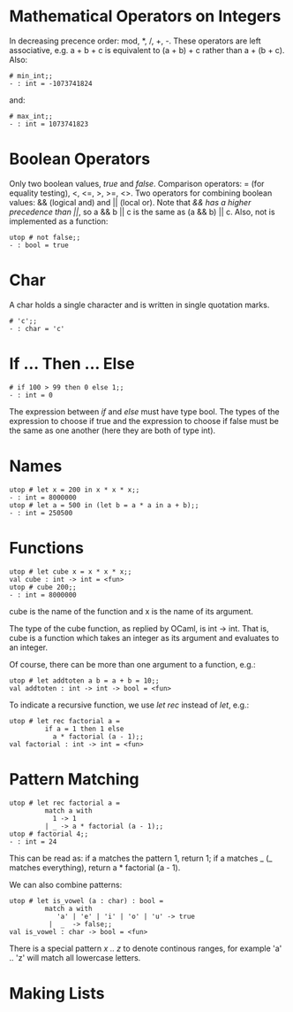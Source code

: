 Mathematical Operators on Integers
==================================
In decreasing precence order: mod, *, /,  +, -.
These operators are left associative, e.g. a + b + c is equivalent to (a + b) + c rather than a + (b + c).
Also:

```
# min_int;;
- : int = -1073741824
```

and:

```
# max_int;;
- : int = 1073741823
```

Boolean Operators
=================
Only two boolean values, *true* and *false*.
Comparison operators: = (for equality testing), <, <=, >, >=, <>.
Two operators for combining boolean values: && (logical and) and || (local or). Note that *&& has a higher precedence than ||*, so a && b || c is the same as (a && b) || c.
Also, not is implemented as a function:

```
utop # not false;;
- : bool = true
```

Char
====
A char holds a single character and is written in single quotation marks.

```
# 'c';;
- : char = 'c'
```

If ... Then ... Else
====================

```
# if 100 > 99 then 0 else 1;;
- : int = 0
```

The expression between *if* and *else* must have type bool.
The types of the expression to choose if true and the expression to choose if false must be the same as one another (here they are both of type int).

Names
=====

```
utop # let x = 200 in x * x * x;;
- : int = 8000000
utop # let a = 500 in (let b = a * a in a + b);;
- : int = 250500
```

Functions
=========

```
utop # let cube x = x * x * x;;
val cube : int -> int = <fun>
utop # cube 200;;
- : int = 8000000 
```

cube is the name of the function and x is the name of its argument.

The type of the cube function, as replied by OCaml, is int -> int. That is, cube is a function which takes an integer as its argument and evaluates to an integer.

Of course, there can be more than one argument to a function, e.g.:

```
utop # let addtoten a b = a + b = 10;;
val addtoten : int -> int -> bool = <fun>
```

To indicate a recursive function, we use *let rec* instead of *let*, e.g.:

```
utop # let rec factorial a =
         if a = 1 then 1 else
           a * factorial (a - 1);;
val factorial : int -> int = <fun> 
```

Pattern Matching
================

```
utop # let rec factorial a =
         match a with
           1 -> 1
         | _ -> a * factorial (a - 1);;
utop # factorial 4;;
- : int = 24
```

This can be read as: if a matches the pattern 1, return 1; if a matches _ (_ matches everything), return a * factorial (a - 1).

We can also combine patterns:

```
utop # let is_vowel (a : char) : bool =
         match a with
            'a' | 'e' | 'i' | 'o' | 'u' -> true
          |  _  -> false;;
val is_vowel : char -> bool = <fun>
```

There is a special pattern *x .. z* to denote continous ranges, for example 'a' .. 'z' will match all lowercase letters.

Making Lists
============
